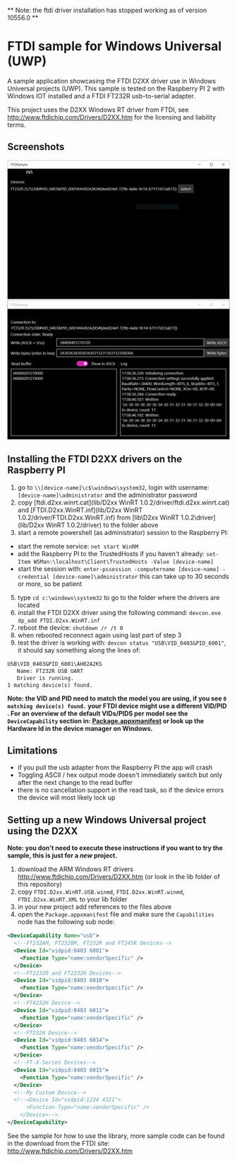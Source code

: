 ** Note: the ftdi driver installation has stopped working as of version 10556.0 **

# FTDI sample for Windows Universal (UWP)

A sample application showcasing the FTDI D2XX driver use in Windows Universal projects (UWP). This sample is tested on the Raspberry PI 2 with Windows IOT installed and a FTDI FT232R usb-to-serial adapter.

This project uses the D2XX Windows RT driver from FTDI, see http://www.ftdichip.com/Drivers/D2XX.htm for the licensing and liability terms.

## Screenshots

![Device selection](screenshot1.png)
![Device connection](screenshot2.png)

## Installing the FTDI D2XX drivers on the Raspberry PI

1. go to `\\[device-name]\c$\windows\system32`, login with username: `[device-name]\administrator` and the administrator password
2. copy [ftdi.d2xx.winrt.cat](lib/D2xx WinRT 1.0.2/driver/ftdi.d2xx.winrt.cat) and [FTDI.D2xx.WinRT.inf](lib/D2xx WinRT 1.0.2/driver/FTDI.D2xx.WinRT.inf) from [lib\D2xx WinRT 1.0.2\driver](lib/D2xx WinRT 1.0.2/driver) to the folder above
3. start a remote powershell (as administrator) session to the Raspberry PI: 
  - start the remote service: `net start WinRM`
  - add the Raspberry PI to the TrustedHosts if you haven't already: `set-Item WSMan:\localhost\Client\TrustedHosts -Value [device-name]`
  - start the session with:  `enter-pssession -computername [device-name] -credential [device-name]\administrator` this can take up to 30 seconds or more, so be patient
5. type `cd c:\windows\system32` to go to the folder where the drivers are located
4. install the FTDI D2XX driver using the following command: `devcon.exe dp_add FTDI.D2xx.WinRT.inf`
5. reboot the device: `shutdown /r /t 0`
6. when rebooted reconnect again using last part of step 3
5. test the driver is working with: `devcon status "USB\VID_0403&PID_6001"`, it should say something along the lines of:

 ```
 USB\VID_0403&PID_6001\AH02A2KS
    Name: FT232R USB UART
    Driver is running.
 1 matching device(s) found.
 ```
 
 **Note: the VID and PID need to match the model you are using, if you see `0 matching device(s) found.` your FTDI device might use a different VID/PID . For an overview of the default VIDs/PIDS per model see the `DeviceCapability` section in: [Package.appxmanifest](src/FTDISample/Package.appxmanifest) or look up the Hardware Id in the device manager on Windows.**

## Limitations

- if you pull the usb adapter from the Raspberry PI the app will crash
- Toggling ASCII / hex output mode doesn't immediately switch but only after the next change to the read buffer
- there is no cancellation support in the read task, so if the device errors the device will most likely lock up 

## Setting up a new Windows Universal project using the D2XX
**Note: you don't need to execute these instructions if you want to try the sample, this is just for a *new* project.**

1. download the ARM Windows RT drivers http://www.ftdichip.com/Drivers/D2XX.htm (or look in the lib folder of this repository)
2. copy `FTDI.D2xx.WinRT.USB.winmd`, `FTDI.D2xx.WinRT.winmd`, `FTDI.D2xx.WinRT.XML` to your lib folder
3. in your new project add references to the files above
4. open the `Package.appxmanifest` file and make sure the `Capabilities` node has the following sub node:
```xml
<DeviceCapability Name="usb">
  <!--FT232AM, FT232BM, FT232R and FT245R Devices-->
  <Device Id="vidpid:0403 6001">
    <Function Type="name:vendorSpecific" />
  </Device>
  <!--FT2232D and FT2232H Devices-->
  <Device Id="vidpid:0403 6010">
    <Function Type="name:vendorSpecific" />
  </Device>
  <!--FT4232H Device-->
  <Device Id="vidpid:0403 6011">
    <Function Type="name:vendorSpecific" />
  </Device>
  <!--FT232H Device-->
  <Device Id="vidpid:0403 6014">
    <Function Type="name:vendorSpecific" />
  </Device>
  <!--FT-X-Series Devices-->
  <Device Id="vidpid:0403 6015">
    <Function Type="name:vendorSpecific" />
  </Device>
  <!--My Custom Device-->
  <!--<Device Id="vidpid:1234 4321">
      <Function Type="name:vendorSpecific" />
    </Device>-->
</DeviceCapability> 
```
See the sample for how to use the library, more sample code can be found in the download from the FTDI site:  http://www.ftdichip.com/Drivers/D2XX.htm
